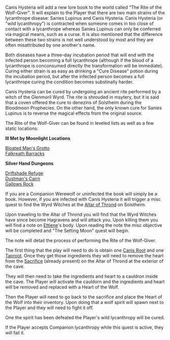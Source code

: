 Canis Hysteria will add a new lore book to the world called "The Rite of the Wolf-Giver". It will explain to the Player that there are two main strains of the lycanthrope disease: Sanies Lupinus and Canis Hysteria. Canis Hysteria (or "wild lycanthropy") is contracted when someone comes in too close of contact with a lycanthrope whereas Sanies Lupinus can only be conferred via magical means, such as a curse. It is also mentioned that the difference between these two strains is not well understood by most and they are often misattributed by one another's name.

Both diseases have a three-day incubation period that will end with the infected person becoming a full lycanthrope (although if the blood of a lycanthrope is conconsumed directly the transformation will be immediate). Curing either strain is as easy as drinking a "Cure Disease" potion during the incubation period, but after the infected person becomes a full lycanthrope curing the condition becomes substinally harder.

Canis Hysteria can be cured by undergoing an ancient rite performed by a witch of the Glenmoril Wyrd. The rite is shrouded in msytery, but it is said that a coven offered the cure to denezins of Solstheim during the Bloodmoon Prophecies. On the other hand, the only known cure for Sanies Lupinus is to reverse the magical effects from the original source.

The Rite of the Wolf-Giver can be found in leveled lists as well as a few static locations: 

**Ill Met by Moonlight Locations**

[Bloated Man's Grotto](https://en.uesp.net/wiki/Skyrim:Bloated_Man%27s_Grotto)\
[Falkreath Barracks](https://en.uesp.net/wiki/Skyrim:Falkreath_Barracks)

**Silver Hand Dungeons**

[Driftshade Refuge](https://en.uesp.net/wiki/Skyrim:Driftshade_Refuge)\
[Dustman's Cairn](https://en.uesp.net/wiki/Skyrim:Dustman%27s_Cairn)\
[Gallows Rock](https://en.uesp.net/wiki/Skyrim:Gallows_Rock)

If you are a Companion Werewolf or uninfected the book will simply be a book. However, if you are infected with Canis Hysteria it will trigger a misc quest to find the Wyrd Witches at the [Altar of Thrond](https://en.uesp.net/wiki/Skyrim:Altar_of_Thrond) on Solstheim.

Upon traveling to the Altar of Thrond you will find that the Wyrd Witches have since become Hagravens and will attack you. Upon killing them you will find a note on [Ettiene](https://en.uesp.net/wiki/Skyrim:Ettiene)'s body. Upon reading the note the misc objective will be completed and "The Setting Moon" quest will begin.

The note will detail the process of performing the Rite of the Wolf-Giver.

The first thing that the play will need to do is obtain one [Canis Root](https://en.uesp.net/wiki/Skyrim:Canis_Root) and one [Taproot](https://en.uesp.net/wiki/Skyrim:Taproot). Once they get those ingredients they will need to remove the heart from the [Sacrifice](https://en.uesp.net/wiki/Skyrim:Sacrifice) (already present) on the Altar of Thrond at the exterior of the cave.

They will then need to take the ingredients and heart to a cauldron inside the cave. The Player will activate the cauldorn and the ingredients and heart will be removed and replaced with a Heart of the Wolf.

Then the Player will need to go back to the sacrifice and place the Heart of the Wolf into their inventory. Upon doing that a wolf spirit will spawn next to the Player and they will need to fight it off. 

One the spirit has been defeated the Player's wild lycanthropy will be cured.

If the Player accepts Companion lycanthropy while this quest is active, they will fail it.
